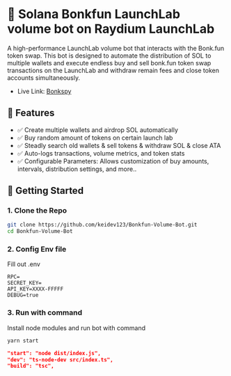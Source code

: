 # 🔄 Solana Bonkfun LaunchLab volume bot on Raydium LaunchLab

A high-performance LaunchLab volume bot that interacts with the Bonk.fun token swap. This bot is designed to automate the distribution of SOL to multiple wallets and execute endless buy and sell bonk.fun token swap transactions on the LaunchLab and withdraw remain fees and close token accounts simultaneously.

- Live Link: [Bonkspy](https://bonkspy.vercel.app/)

## 📌 Features

- ✅ Create multiple wallets and airdrop SOL automatically 
- ✅ Buy random amount of tokens on certain launch lab
- ✅ Steadly search old wallets & sell tokens & withdraw SOL & close ATA
- ✅ Auto-logs transactions, volume metrics, and token stats
- ✅ Configurable Parameters: Allows customization of buy amounts, intervals, distribution settings, and more..

## 🚀 Getting Started

### 1. Clone the Repo

```bash
git clone https://github.com/keidev123/Bonkfun-Volume-Bot.git
cd Bonkfun-Volume-Bot
```
### 2. Config Env file
Fill out .env 
```env
RPC=
SECRET_KEY=
API_KEY=XXXX-FFFFF
DEBUG=true
``` 
### 3. Run with command

Install node modules and run bot with command
```bash
yarn start
```

```package.json
"start": "node dist/index.js",
"dev": "ts-node-dev src/index.ts",
"build": "tsc",
```

